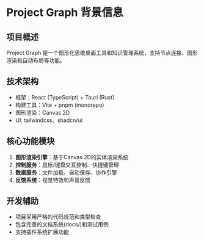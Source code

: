 # Project Graph 背景信息

## 项目概述

Project Graph 是一个图形化思维桌面工具和知识管理系统，支持节点连接、图形渲染和自动布局等功能。

## 技术架构

- 框架：React (TypeScript) + Tauri (Rust)
- 构建工具：Vite + pnpm (monorepo)
- 图形渲染：Canvas 2D
- UI: tailwindcss、shadcn/ui

## 核心功能模块

1. **图形渲染引擎**：基于Canvas 2D的实体渲染系统
2. **控制服务**：鼠标/键盘交互控制、快捷键管理
3. **数据服务**：文件加载、自动保存、协作引擎
4. **反馈系统**：视觉特效和声音反馈

## 开发辅助

- 项目采用严格的代码规范和类型检查
- 包含完善的文档系统(docs/)和测试用例
- 支持插件系统扩展功能
